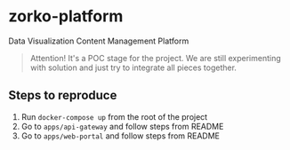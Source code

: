 # zorko-platform
Data Visualization Content Management Platform

> Attention! It's a POC stage for the project. We are still experimenting
>with solution and just try to integrate all pieces together.


## Steps to reproduce

1. Run `docker-compose up` from the root of the project
1. Go to `apps/api-gateway` and follow steps from README
1. Go to `apps/web-portal`  and follow steps from README

